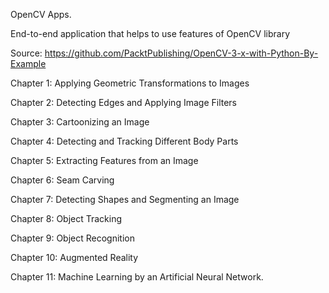 OpenCV Apps.

End-to-end application that helps to use features of OpenCV library

Source: https://github.com/PacktPublishing/OpenCV-3-x-with-Python-By-Example

Chapter 1: Applying Geometric Transformations to Images

Chapter 2: Detecting Edges and Applying Image Filters

Chapter 3: Cartoonizing an Image

Chapter 4: Detecting and Tracking Different Body Parts

Chapter 5: Extracting Features from an Image

Chapter 6: Seam Carving

Chapter 7: Detecting Shapes and Segmenting an Image

Chapter 8: Object Tracking

Chapter 9: Object Recognition

Chapter 10: Augmented Reality

Chapter 11: Machine Learning by an Artificial Neural Network.
